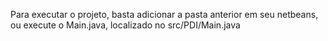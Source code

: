 Para executar o projeto, basta adicionar a pasta anterior em seu netbeans, ou execute o Main.java, localizado no src/PDI/Main.java
